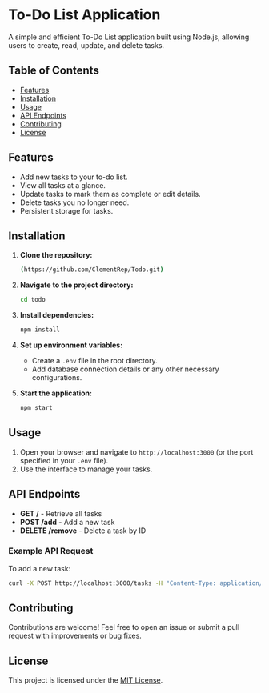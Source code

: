 # To-Do List Application

A simple and efficient To-Do List application built using Node.js, allowing users to create, read, update, and delete tasks.

## Table of Contents
- [Features](#features)
- [Installation](#installation)
- [Usage](#usage)
- [API Endpoints](#api-endpoints)
- [Contributing](#contributing)
- [License](#license)

## Features

- Add new tasks to your to-do list.
- View all tasks at a glance.
- Update tasks to mark them as complete or edit details.
- Delete tasks you no longer need.
- Persistent storage for tasks.

## Installation

1. **Clone the repository:**
   ```bash
   (https://github.com/ClementRep/Todo.git)
   ```
2. **Navigate to the project directory:**
   ```bash
   cd todo
   ```
3. **Install dependencies:**
   ```bash
   npm install
   ```
4. **Set up environment variables:**
   - Create a `.env` file in the root directory.
   - Add database connection details or any other necessary configurations.

5. **Start the application:**
   ```bash
   npm start
   ```

## Usage

1. Open your browser and navigate to `http://localhost:3000` (or the port specified in your `.env` file).
2. Use the interface to manage your tasks.

## API Endpoints

- **GET /** - Retrieve all tasks
- **POST /add** - Add a new task
- **DELETE /remove** - Delete a task by ID

### Example API Request

To add a new task:
```bash
curl -X POST http://localhost:3000/tasks -H "Content-Type: application/json" -d '{"title": "Buy groceries"}'
```

## Contributing

Contributions are welcome! Feel free to open an issue or submit a pull request with improvements or bug fixes.

## License

This project is licensed under the [MIT License](LICENSE).
